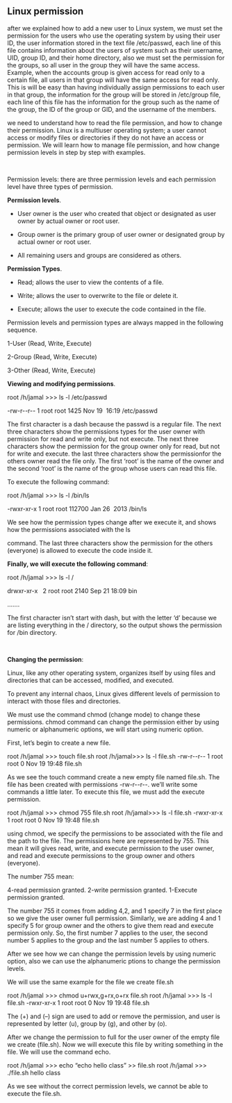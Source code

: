 ## Linux permission


after we explained how to add a new user to Linux system, we must set the permission for the users who use the operating system by using their user ID, the user information stored in the text file /etc/passwd, each line of this file contains information about the users of system such as their username, UID, group ID, and their home directory, also we must set the permission for the groups, so all user in the group they will have the same access. 
Example, when the accounts group is given access for read only to a certain file, all users in that group will have the same access for read only. This is will be easy than having individually assign permissions to each user in that group, the information for the group will be stored in /etc/group file, each line of this file has the information for the group such as the name of the group, the ID of the group or GID, and the username of the members.




we need to understand how to read the file permission, and how to change their permission. Linux is a multiuser operating system; a user cannot access or modify files or directories if they do not have an access or permission. We will learn how to manage file permission, and how change permission levels in step by step with examples.


 


Permission levels: there are three permission levels and each permission level have three types of permission.





**Permission levels**. 




- User owner is the user who created that object or designated as user owner by actual owner or root user.

- Group owner is the primary group of user owner or designated group by actual owner or root user.

- All remaining users and groups are considered as others.






**Permission Types**. 



- Read; allows the user to view the contents of a file. 

- Write; allows the user to overwrite to the file or delete it.

- Execute; allows the user to execute the code contained in the file.






Permission levels and permission types are always mapped in the following sequence.



1-User (Read, Write, Execute)

2-Group (Read, Write, Execute)

3-Other (Read, Write, Execute)





**Viewing and modifying permissions**.



root /h/jamal >>> ls -l /etc/passwd

-rw-r--r-- 1 root root 1425 Nov 19  16:19 /etc/passwd




The first character is a dash because the passwd is a regular file. The next three characters show the permissions types for
the user owner with permission for read and write only, but not execute. The next three characters show the permission for the group owner only for read, but not for write and execute. the last three characters show the permissionfor the others owner read the file only. The first ‘root’ is the name of the owner and the second ‘root’ is the name of the group whose users can read this file. 




To execute the following command:



root /h/jamal >>> ls -l /bin/ls

-rwxr-xr-x 1 root root 112700 Jan 26  2013 /bin/ls




We see how the permission types change after we execute it, and shows how the permissions associated with the ls

command. The last three characters show the permission for the others (everyone) is allowed to execute the code inside it. 





**Finally, we will execute the following command**:



root /h/jamal >>> ls -l /

drwxr-xr-x   2 root root 2140 Sep 21 18:09 bin

…….




The first character isn’t start with dash, but with the letter ‘d’ because we are listing everything in the / directory, so the output shows the permission for /bin directory. 


 


**Changing the permission**:



Linux, like any other operating system, organizes itself by using files and directories that can be accessed, modified, and executed. 

To prevent any internal chaos, Linux gives different levels of permission to interact with those files and directories. 

We must use the command chmod (change mode) to change these permissions. chmod command can change the permission either by using numeric or alphanumeric options, we will start using numeric option.



First, let’s begin to create a new file.


root /h/jamal >>> touch file.sh
root /h/jamal>>> ls -l file.sh
-rw-r--r-- 1 root root 0 Nov 19 19:48 file.sh




As we see the touch command create a new empty file named file.sh. The file has been created with permissions -rw-r--r--.
we’ll write some commands a little later. To execute this file, we must add the execute permission. 


root /h/jamal >>> chmod 755 file.sh
root /h/jamal>>> ls -l file.sh
-rwxr-xr-x 1 root root 0 Nov 19 19:48 file.sh


using chmod, we specify the permissions to be associated with the file and the path to the file. 
The permissions here are represented by 755. This mean it will gives read, write, and execute permission
to the user owner, and read and execute permissions to the group owner and others (everyone). 



The number 755 mean:


4-read permission granted.
2-write permission granted.
1-Execute permission granted.




The number 755 it comes from adding 4,2, and 1 specify 7 in the first place so we give the user owner full permission.
Similarly, we are adding 4 and 1 specify 5 for group owner and the others to give them read and execute permission only.
So, the first number 7 applies to the user, the second number 5 applies to the group and the last number 5 applies to others.



After we see how we can change the permission levels by using numeric option, also we can use the alphanumeric ptions to change the permission levels.


We will use the same example for the file we create file.sh 

root /h/jamal >>> chmod u+rwx,g+rx,o+rx file.sh
root /h/jamal >>> ls -l file.sh
-rwxr-xr-x 1 root root 0 Nov 19 19:48 file.sh


The (+) and (–) sign are used to add or remove the permission, and user is represented by letter (u), group by (g),
and other by (o).   



After we change the permission to full for the user owner of the empty file we create (file.sh). Now we will execute this
file by writing something in the file. We will use the command echo.


root /h/jamal >>> echo “echo hello class” >> file.sh
root /h/jamal >>> ./file.sh
hello class



As we see without the correct permission levels, we cannot be able to execute the file.sh.


 


 










